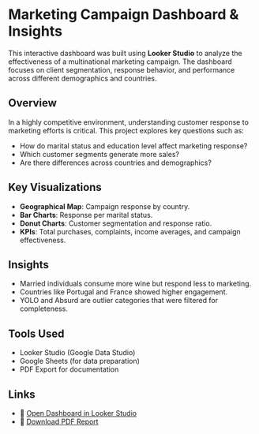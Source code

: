 # Marketing Campaign Dashboard & Insights

This interactive dashboard was built using **Looker Studio** to analyze the effectiveness of a multinational marketing campaign. The dashboard focuses on client segmentation, response behavior, and performance across different demographics and countries.

## Overview

In a highly competitive environment, understanding customer response to marketing efforts is critical. This project explores key questions such as:

- How do marital status and education level affect marketing response?
- Which customer segments generate more sales?
- Are there differences across countries and demographics?

## Key Visualizations

- **Geographical Map**: Campaign response by country.
- **Bar Charts**: Response per marital status.
- **Donut Charts**: Customer segmentation and response ratio.
- **KPIs**: Total purchases, complaints, income averages, and campaign effectiveness.

## Insights

- Married individuals consume more wine but respond less to marketing.
- Countries like Portugal and France showed higher engagement.
- YOLO and Absurd are outlier categories that were filtered for completeness.

## Tools Used

- Looker Studio (Google Data Studio)
- Google Sheets (for data preparation)
- PDF Export for documentation

## Links

- 🔗 [Open Dashboard in Looker Studio](https://lookerstudio.google.com/reporting/ded45a85-7721-43fa-a5b1-5f893f72c277)
- 📄 [Download PDF Report](./Marketing_Campaign_Insights_Dashboard.pdf)

